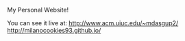 My Personal Website! 

You can see it live at:
http://www.acm.uiuc.edu/~mdasgup2/
http://milanocookies93.github.io/